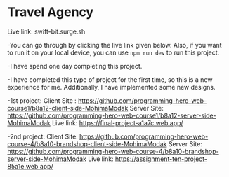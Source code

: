 # **Travel Agency**

Live link: swift-bit.surge.sh

-You can go through by clicking the live link given below. Also, if you want to run it on your local device, you can use `npm run dev` to run this project.

-I have spend one day completing this project.

-I have completed this type of project for the first time, so this is a new experience for me. Additionally, I have implemented some new designs.


-1st project: 
Client Site : https://github.com/programming-hero-web-course1/b8a12-client-side-MohimaModak
 Server Site: https://github.com/programming-hero-web-course1/b8a12-server-side-MohimaModak
 Live link: https://final-project-a1a7c.web.app/


 -2nd project:
 Client Site: https://github.com/programming-hero-web-course-4/b8a10-brandshop-client-side-MohimaModak
Server Site: https://github.com/programming-hero-web-course-4/b8a10-brandshop-server-side-MohimaModak
Live link: https://assignment-ten-project-85a1e.web.app/




